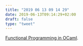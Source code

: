 ```yaml
---
title: "2019 06 13 09 14 29"
date: 2019-06-13T09:14:29+02:00
draft: false
type: "tweet"
---
```

[Functional Programming in OCaml](http://www.cs.cornell.edu/courses/cs3110/2019sp/textbook/).
